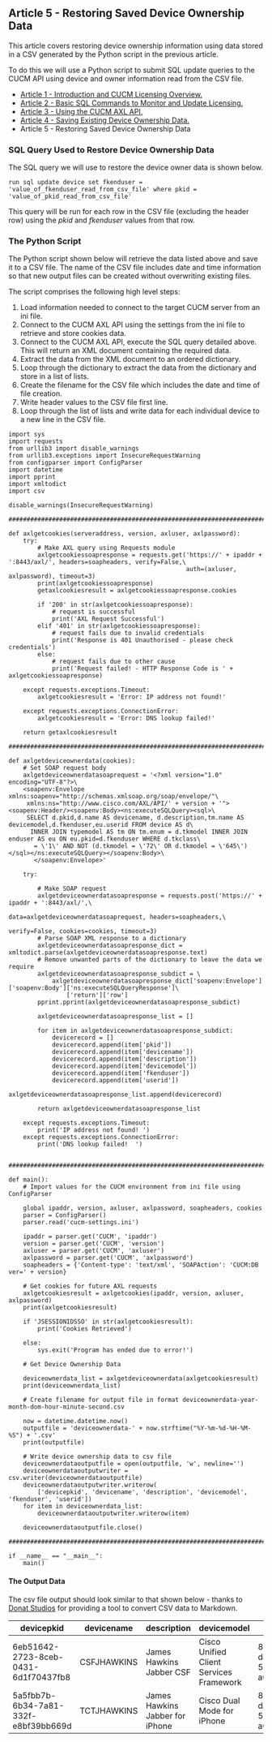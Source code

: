 ## Article 5 - Restoring Saved Device Ownership Data

This article covers restoring device ownership information using data stored in a CSV generated by the Python script in the previous article.

To do this we will use a Python script to submit SQL update queries to the CUCM API using device and owner information read from the CSV file.

- [Article 1 - Introduction and CUCM Licensing Overview.](https://jamesha100.github.io/cucm-license-management/page1)
- [Article 2 - Basic SQL Commands to Monitor and Update Licensing.](https://jamesha100.github.io/cucm-license-management/page2)
- [Article 3 - Using the CUCM AXL API.](https://jamesha100.github.io/cucm-license-management/page3)
- [Article 4 - Saving Existing Device Ownership Data.](https://jamesha100.github.io/cucm-license-management/page3)
- Article 5 - Restoring Saved Device Ownership Data

### SQL Query Used to Restore Device Ownership Data

The SQL query we will use to restore the device owner data is shown below.
```
run sql update device set fkenduser = 'value_of_fkenduser_read_from_csv_file' where pkid = 'value_of_pkid_read_from_csv_file'
```
This query will be run for each row in the CSV file (excluding the header row) using the *pkid* and *fkenduser* values from that row.

### The Python Script
The Python script shown below will retrieve the data listed above and save it to a CSV file. The name of the CSV file includes date and time information so that new output files can be created without overwriting existing files.

The script comprises the following high level steps:

1. Load information needed to connect to the target CUCM server from an ini file. 
2. Connect to the CUCM AXL API using the settings from the ini file to retrieve and store cookies data. 
3. Connect to the CUCM AXL API, execute the SQL query detailed above. This will return an XML document containing the required data.
4. Extract the data from the XML document to an ordered dictionary.
5. Loop through the dictionary to extract the data from the dictionary and store in a list of lists.
6. Create the filename for the CSV file which includes the date and time of file creation.
7. Write header values to the CSV file first line.
8. Loop through the list of lists and write data for each individual device to a new line in the CSV file.

```
import sys
import requests
from urllib3 import disable_warnings
from urllib3.exceptions import InsecureRequestWarning
from configparser import ConfigParser
import datetime
import pprint
import xmltodict
import csv

disable_warnings(InsecureRequestWarning)

########################################################################################################################

def axlgetcookies(serveraddress, version, axluser, axlpassword):
    try:
        # Make AXL query using Requests module
        axlgetcookiessoapresponse = requests.get('https://' + ipaddr + ':8443/axl/', headers=soapheaders, verify=False,\
                                                 auth=(axluser, axlpassword), timeout=3)
        print(axlgetcookiessoapresponse)
        getaxlcookiesresult = axlgetcookiessoapresponse.cookies

        if '200' in str(axlgetcookiessoapresponse):
            # request is successful
            print('AXL Request Successful')
        elif '401' in str(axlgetcookiessoapresponse):
            # request fails due to invalid credentials
            print('Response is 401 Unauthorised - please check credentials')
        else:
            # request fails due to other cause
            print('Request failed! - HTTP Response Code is ' + axlgetcookiessoapresponse)

    except requests.exceptions.Timeout:
        axlgetcookiesresult = 'Error: IP address not found!'

    except requests.exceptions.ConnectionError:
        axlgetcookiesresult = 'Error: DNS lookup failed!'

    return getaxlcookiesresult

########################################################################################################################

def axlgetdeviceownerdata(cookies):
    # Set SOAP request body
    axlgetdeviceownerdatasoaprequest = '<?xml version="1.0" encoding="UTF-8"?>\
    <soapenv:Envelope xmlns:soapenv="http://schemas.xmlsoap.org/soap/envelope/"\
     xmlns:ns="http://www.cisco.com/AXL/API/' + version + '"><soapenv:Header/><soapenv:Body><ns:executeSQLQuery><sql>\
     SELECT d.pkid,d.name AS devicename, d.description,tm.name AS devicemodel,d.fkenduser,eu.userid FROM device AS d\
      INNER JOIN typemodel AS tm ON tm.enum = d.tkmodel INNER JOIN enduser AS eu ON eu.pkid=d.fkenduser WHERE d.tkclass\
       = \'1\' AND NOT (d.tkmodel = \'72\' OR d.tkmodel = \'645\')</sql></ns:executeSQLQuery></soapenv:Body>\
       </soapenv:Envelope>'

    try:

        # Make SOAP request
        axlgetdeviceownerdatasoapresponse = requests.post('https://' + ipaddr + ':8443/axl/',\
                                                          data=axlgetdeviceownerdatasoaprequest, headers=soapheaders,\
                                                          verify=False, cookies=cookies, timeout=3)
        # Parse SOAP XML response to a dictionary
        axlgetdeviceownerdatasoapresponse_dict = xmltodict.parse(axlgetdeviceownerdatasoapresponse.text)
        # Remove unwanted parts of the dictionary to leave the data we require
        axlgetdeviceownerdatasoapresponse_subdict = \
            axlgetdeviceownerdatasoapresponse_dict['soapenv:Envelope']['soapenv:Body']['ns:executeSQLQueryResponse']\
                ['return']['row']
        pprint.pprint(axlgetdeviceownerdatasoapresponse_subdict)

        axlgetdeviceownerdatasoapresponse_list = []

        for item in axlgetdeviceownerdatasoapresponse_subdict:
            devicerecord = []
            devicerecord.append(item['pkid'])
            devicerecord.append(item['devicename'])
            devicerecord.append(item['description'])
            devicerecord.append(item['devicemodel'])
            devicerecord.append(item['fkenduser'])
            devicerecord.append(item['userid'])
            axlgetdeviceownerdatasoapresponse_list.append(devicerecord)

        return axlgetdeviceownerdatasoapresponse_list

    except requests.exceptions.Timeout:
        print('IP address not found! ')
    except requests.exceptions.ConnectionError:
        print('DNS lookup failed!  ')


########################################################################################################################

def main():
    # Import values for the CUCM environment from ini file using ConfigParser

    global ipaddr, version, axluser, axlpassword, soapheaders, cookies
    parser = ConfigParser()
    parser.read('cucm-settings.ini')

    ipaddr = parser.get('CUCM', 'ipaddr')
    version = parser.get('CUCM', 'version')
    axluser = parser.get('CUCM', 'axluser')
    axlpassword = parser.get('CUCM', 'axlpassword')
    soapheaders = {'Content-type': 'text/xml', 'SOAPAction': 'CUCM:DB ver=' + version}

    # Get cookies for future AXL requests
    axlgetcookiesresult = axlgetcookies(ipaddr, version, axluser, axlpassword)
    print(axlgetcookiesresult)

    if 'JSESSIONIDSSO' in str(axlgetcookiesresult):
        print('Cookies Retrieved')

    else:
        sys.exit('Program has ended due to error!')

    # Get Device Ownership Data

    deviceownerdata_list = axlgetdeviceownerdata(axlgetcookiesresult)
    print(deviceownerdata_list)

    # Create filename for output file in format deviceownerdata-year-month-dom-hour-minute-second.csv

    now = datetime.datetime.now()
    outputfile = 'deviceownerdata-' + now.strftime("%Y-%m-%d-%H-%M-%S") + '.csv'
    print(outputfile)

    # Write device ownership data to csv file
    deviceownerdataoutputfile = open(outputfile, 'w', newline='')
    deviceownerdataoutputwriter = csv.writer(deviceownerdataoutputfile)
    deviceownerdataoutputwriter.writerow(
        ['devicepkid', 'devicename', 'description', 'devicemodel', 'fkenduser', 'userid'])
    for item in deviceownerdata_list:
        deviceownerdataoutputwriter.writerow(item)

    deviceownerdataoutputfile.close()

########################################################################################################################

if __name__ == "__main__":
    main()
```
#### The Output Data
The csv file output should look similar to that shown below - thanks to [Donat Studios](https://donatstudios.com/CsvToMarkdownTable) for providing a tool to convert CSV data to Markdown.

| devicepkid                           | devicename  | description                     | devicemodel                             | fkenduser                            | userid   | 
|--------------------------------------|-------------|---------------------------------|-----------------------------------------|--------------------------------------|----------| 
| 6eb51642-2723-8ceb-0431-6d1f70437fb8 | CSFJHAWKINS | James Hawkins Jabber CSF        | Cisco Unified Client Services Framework | 8c758cf4-da8c-bd00-53be-a0902f1707e1 | jhawkins | 
| 5a5fbb7b-6b34-7a81-332f-e8bf39bb669d | TCTJHAWKINS | James Hawkins Jabber for iPhone | Cisco Dual Mode for iPhone              | 8c758cf4-da8c-bd00-53be-a0902f1707e1 | jhawkins | 
